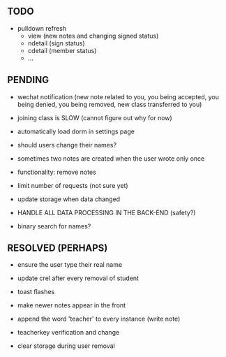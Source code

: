 ## TODO

- pulldown refresh
	- view (new notes and changing signed status)
	- ndetail (sign status)
	- cdetail (member status)
	- ...

## PENDING

- wechat notification (new note related to you, you being accepted, you being denied, you being removed, new class transferred to you)

- joining class is SLOW (cannot figure out why for now)

- automatically load dorm in settings page

- should users change their names?

- sometimes two notes are created when the user wrote only once

- functionality: remove notes

- limit number of requests (not sure yet)

- update storage when data changed

- HANDLE ALL DATA PROCESSING IN THE BACK-END (safety?)

- binary search for names?

## RESOLVED (PERHAPS)

- ensure the user type their real name

- update crel after every removal of student

- toast flashes

- make newer notes appear in the front

- append the word 'teacher' to every instance (write note)

- teacherkey verification and change

- clear storage during user removal